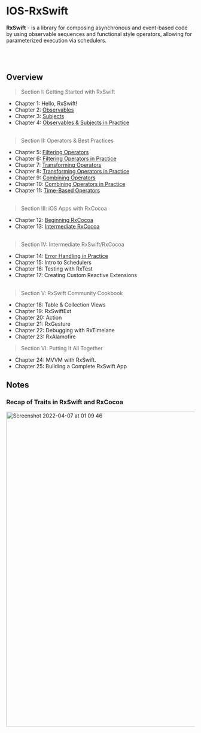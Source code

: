 # IOS-RxSwift

**RxSwift** - is a library for composing asynchronous and event-based code by using observable sequences and functional style operators, allowing for parameterized execution via schedulers.

<br> </br>
## Overview
> Section I: Getting Started with RxSwift
- Chapter 1: Hello, RxSwift! 
- Chapter 2: [Observables](https://github.com/yegorskikh/IOS-RxSwift/blob/main/Section%201/02-observable/RxPlayground/RxSwiftPlayground.playground/Pages/Chapter.xcplaygroundpage/Contents.swift)
- Chapter 3: [Subjects](https://github.com/yegorskikh/IOS-RxSwift/blob/main/Section%201/03-subjects/RxPlayground/RxSwiftPlayground.playground/Contents.swift)
- Chapter 4: [Observables & Subjects in Practice](https://github.com/yegorskikh/IOS-RxSwift/tree/main/Section%201/04-observables-in-practice/Combinestagram/Combinestagram)
<br> </br>
> Section II: Operators & Best Practices
- Chapter 5: [Filtering Operators](https://github.com/yegorskikh/IOS-RxSwift/blob/main/Section%202/05-filtering-operators/RxPlayground/RxSwiftPlayground.playground/Contents.swift)
- Chapter 6: [Filtering Operators in Practice](https://github.com/yegorskikh/IOS-RxSwift/tree/main/Section%202/06-filtering-operators-in-practice/Combinestagram)
- Chapter 7: [Transforming Operators](https://github.com/yegorskikh/IOS-RxSwift/blob/main/Section%202/07-transforming-operators/RxPlayground/RxSwiftPlayground.playground/Contents.swift)
- Chapter 8: [Transforming Operators in Practice](https://github.com/yegorskikh/IOS-RxSwift/tree/main/Section%202/08-transforming-operators-in-practice/GitFeed)
- Chapter 9: [Combining Operators](https://github.com/yegorskikh/IOS-RxSwift/blob/main/Section%202/09-combining-operators/RxSwiftPlayground/RxSwiftPlayground.playground/Contents.swift)
- Chapter 10: [Combining Operators in Practice](https://github.com/yegorskikh/IOS-RxSwift/tree/main/Section%202/10-combining-operators-in-practice/OurPlanet)
- Chapter 11: [Time-Based Operators](https://github.com/yegorskikh/IOS-RxSwift/tree/main/Section%202/11-time-based-operators/RxSwiftPlayground/RxSwiftPlayground.playground/Pages)
<br> </br>
> Section III: iOS Apps with RxCocoa 
- Chapter 12: [Beginning RxCocoa](https://github.com/yegorskikh/IOS-RxSwift/tree/main/Section%203/12-beginning-rxcocoa/Wundercast/Wundercast)
- Chapter 13: [Intermediate RxCocoa](https://github.com/yegorskikh/IOS-RxSwift/tree/main/Section%203/13-intermediate-rxcocoa/Wundercast/Wundercast)
<br> </br>
> Section IV: Intermediate RxSwift/RxCocoa
- Chapter 14: [Error Handling in Practice](https://github.com/yegorskikh/IOS-RxSwift/tree/main/Section%204/14-error-handling-in-practice/Wundercast/Wundercast)
- Chapter 15: Intro to Schedulers
- Chapter 16: Testing with RxTest
- Chapter 17: Creating Custom Reactive Extensions
<br> </br>
> Section V: RxSwift Community Cookbook
- Chapter 18: Table & Collection Views
- Chapter 19: RxSwiftExt
- Chapter 20: Action 
- Chapter 21: RxGesture
- Chapter 22: Debugging with RxTimelane
- Chapter 23: RxAlamofire
> Section VI: Putting It All Together
- Chapter 24: MVVM with RxSwift.
- Chapter 25: Building a Complete RxSwift App 

## Notes
### Recap of Traits in RxSwift and RxCocoa
<img width="840" alt="Screenshot 2022-04-07 at 01 09 46" src="https://user-images.githubusercontent.com/60622982/162081544-18e5c2bc-4b01-492c-9f3c-1ec0253ade55.png">


